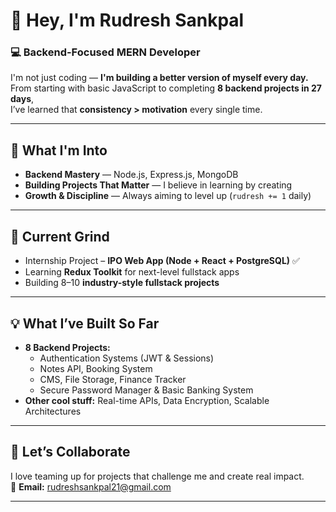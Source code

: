 # 🚀 Hey, I'm Rudresh Sankpal  

### 💻 Backend-Focused MERN Developer 

I'm not just coding — **I'm building a better version of myself every day.**  
From starting with basic JavaScript to completing **8 backend projects in 27 days**,  
I’ve learned that **consistency > motivation** every single time.

---

## 👀 **What I'm Into**
- **Backend Mastery** — Node.js, Express.js, MongoDB  
- **Building Projects That Matter** — I believe in learning by creating  
- **Growth & Discipline** — Always aiming to level up (`rudresh += 1` daily)  

---

## 🌱 **Current Grind**
- Internship Project – **IPO Web App (Node + React + PostgreSQL)**  ✅
- Learning **Redux Toolkit** for next-level fullstack apps  
- Building 8–10 **industry-style fullstack projects**  

---

## 💡 **What I’ve Built So Far**
- **8 Backend Projects:**  
  - Authentication Systems (JWT & Sessions)  
  - Notes API, Booking System  
  - CMS, File Storage, Finance Tracker  
  - Secure Password Manager & Basic Banking System  
- **Other cool stuff:** Real-time APIs, Data Encryption, Scalable Architectures  

---

## 💬 **Let’s Collaborate**
I love teaming up for projects that challenge me and create real impact.  
📩 **Email:** rudreshsankpal21@gmail.com  

---
